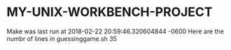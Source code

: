 # MY-UNIX-WORKBENCH-PROJECT
Make was last run at  2018-02-22 20:59:46.320604844 -0600
Here are the numbr of lines in guessinggame.sh 
35
